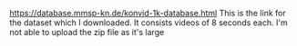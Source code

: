 https://database.mmsp-kn.de/konvid-1k-database.html
This is the link for the dataset which I downloaded. It consists videos of 8 seconds each. I'm not able to upload the zip file as it's large
